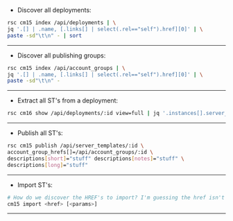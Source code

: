 * Discover all deployments:
```bash
rsc cm15 index /api/deployments | \
jq '.[] | .name, [.links[] | select(.rel=="self").href][0]' | \
paste -sd"\t\n" - | sort
```
---

* Discover all publishing groups:

```bash
rsc cm15 index /api/account_groups | \
jq '.[] | .name, [.links[] | select(.rel=="self").href][0]' | \
paste -sd"\t\n" -
```
---

* Extract all ST's from a deployment:

```bash
rsc cm16 show /api/deployments/:id view=full | jq '.instances[].server_template.href' | sort | uniq
```
---

* Publish all ST's:

```bash
rsc cm15 publish /api/server_templates/:id \
account_group_hrefs[]=/api/account_groups/:id \
descriptions[short]="stuff" descriptions[notes]="stuff" \
descriptions[long]="stuff"
```

---

* Import ST's:
```bash
# How do we discover the HREF's to import? I'm guessing the href isn't consistent between accounts
cm15 import <href> [<params>]
```
---
